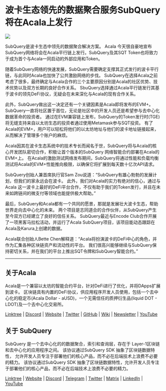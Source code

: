 # 波卡生态领先的数据聚合服务SubQuery将在Acala上发行

![](https://miro.medium.com/max/2400/1*kj_-zZcjeYdYIZVy1atYOg.gif)

SubQuery是波卡生态中领先的数据聚合解决方案。 Acala 今天很自豪地宣布SubQuery网络将会在Acala平行链上发行。SubQuery及其SQT Token也将致力于成为首个与Acala一同启动的外部应用和Token。

随着SubQuery网络的快速发展，SubQuery需要确定支撑其正式发行的波卡平行链，与此同时Acala也加快了公共激励网络的步伐。 SubQuery在选择Acala之前考虑了很多，最终确定与Acala合作的三个主要原因分别是Acala的社区优势、技术优势以及双方长期的良好合作关系。 SbuQuery选择通过Acala平行链发行其基于波卡的领先DeFi协议，无疑会在未来深化与Acala的现有合作关系。

此外，SubQuery做出这一决定还有一个关键因素是Acala即将发布的EVM+。 SubQuery一直将社区置于首位，无论是社区中的开发人员还是希望参与去中心化数据革命的投资者。 通过在EVM兼容链上发布，SubQuery的Token发行时(TGE)将无缝支持来自以太坊生态的投资者通过使用Metamask参与SQT投资。 有了Acala的EVM+，用户可以轻松将他们的以太坊地址与他们的波卡地址链接起来，从而解决了管理多个账户的麻烦。

Acala因其在波卡生态系统中的技术专长而闻名于世，SubQuery将与Acala的核心开发团队密切合作，积极让首个版本的SubQuery 网络智能合约部署在Acala的EVM+上。 在Acala的激励测试网络发布期间，SubQuery将通过性能和负载均衡测试将Acala的EVM+性能推向极限，以确保它将扩展到每天数十亿次API请求。

SubQuery创始人兼首席执行官Sam Zou说道：“SubQuery有雄心勃勃的发展计划，但我们的家永远会在波卡。 此外，我们对Acala的实力有绝对的信心，通过与Acala 这一波卡上最好的DeFi平台合作，不仅有助于我们的Token发行，并且在未来如跨链间的微支付等领域也能提供极大帮助。”

最后，SubQuery和Acala都有一个共同的愿景，那就是发展壮大波卡生态，帮助世界走向去中心化的未来。 两个项目是志同道合的合作伙伴，从SubQuery产生至今双方已经建立了良好的信任关系。 SubQuery最近与Encode Club合作开展了一项黑客马拉松活动，并运行了Acala SubQuery项目，该项目能动态跟踪在Acala及Karura上创建的数据。

Acala联合创始人Bette Chen解释道：“Acala将扮演波卡的DeFi中心的角色，并作为汇集各种区块链资产和流动性的平台。 我们很高兴能够继续与SubQuery保持密切关系，并在我们的平台上推出SQT令牌和SubQuery智能合约。”

---

## 关于Acala

Acala是一个兼容以太坊的智能合约平台，针对DeFi进行了优化，并将DApps扩展到波卡。 区块链具有内置的DeFi协议，供应用程序开发人员使用，包括一个去中心化的稳定币(Acala Dollar - aUSD)，一个无需信任的质押衍生品(liquid DOT - LDOT)及一个去中心化交易所。

[Linktree](https://linktr.ee/acalanetwork)  | [Discord](https://discord.gg/vdbFVCH)  | [Website](https://acala.network/)  | [Twitter](https://twitter.com/AcalaNetwork)  | [GitHub](https://github.com/AcalaNetwork/Acala)  | [Wiki](https://github.com/AcalaNetwork/Acala/wiki)  | [Newsletter](https://share.hsforms.com/1X9RxkXk-R62I0VNbATaDXw4h8qc)  | [YouTube](http://youtube.com/c/acalanetwork)

## 关于 SubQuery

SubQuery 是一个去中心化的的数据聚合，索引和查询层，存在于 Layer-1区块链和去中心化的应用程序之间。 该协议通过SubQuery SDK 抽象了区块链数据特性， 允许开发人员专注于部署他们的核心产品，而不必在后端技术上浪费不必要的精力。 该协议通过SubQuery SDK 抽象了区块链数据特性，允许开发人员专注于部署他们的核心产品，而不必在后端技术上浪费不必要的精力。

​​[Linktree](https://linktr.ee/subquerynetwork)  |  [Website](https://subquery.network/)  |  [Discord](https://discord.com/invite/78zg8aBSMG)  |  [Telegram](https://t.me/subquerynetwork)  |  [Twitter](https://twitter.com/subquerynetwork)  |  [Matrix](https://matrix.to/#/#subquery:matrix.org)  |  [LinkedIn](https://www.linkedin.com/company/subquery)  |  [YouTube](https://www.youtube.com/channel/UCi1a6NUUjegcLHDFLr7CqLw)
